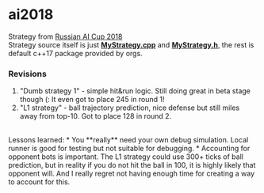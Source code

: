 # ai2018

Strategy from [Russian AI Cup 2018](http://russianaicup.ru)  
Strategy source itself is just [**MyStrategy.cpp**](MyStrategy.cpp) and [**MyStrategy.h**](MyStrategy.h), the rest is default c++17 package provided by orgs.

### Revisions

1. "Dumb strategy 1" - simple hit&run logic. Still doing great in beta stage though (: It even got to place 245 in round 1!
2. "L1 strategy" - ball trajectory prediction, nice defense but still miles away from top-10. Got to place 128 in round 2.
<br>
Lessons learned:
* You **really** need your own debug simulation. Local runner is good for testing but not suitable for debugging.
* Accounting for opponent bots is important. The L1 strategy could use 300+ ticks of ball prediction, but in reality if you do not hit the ball in 100, it is highly likely that opponent will. And I really regret not having enough time for creating a way to account for this.
